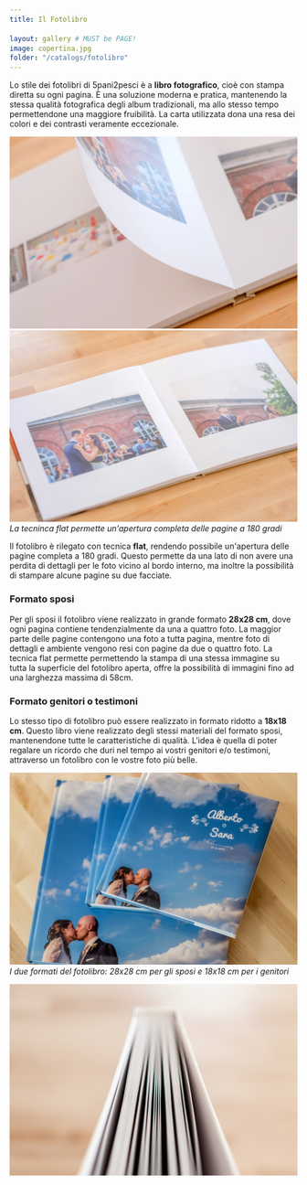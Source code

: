 ```yaml
---
title: Il Fotolibro

layout: gallery # MUST be PAGE!
image: copertina.jpg
folder: "/catalogs/fotolibro"
---
```


Lo stile dei fotolibri di 5pani2pesci è a **libro fotografico**, cioè con stampa diretta su ogni pagina. È una soluzione moderna e pratica, mantenendo la stessa qualità fotografica degli album tradizionali, ma allo stesso tempo permettendone una maggiore fruibilità. La carta utilizzata dona una resa dei colori e dei contrasti veramente eccezionale.

![](/catalogs/fotolibro/rigido-aperto.jpg)
![](/catalogs/fotolibro/rigido.jpg)
*La tecninca flat permette un'apertura completa delle pagine a 180 gradi*

Il fotolibro è rilegato con tecnica **flat**, rendendo possibile un'apertura delle pagine completa a 180 gradi. Questo permette da una lato di non avere una perdita di dettagli per le foto vicino al bordo interno, ma inoltre la possibilità di stampare alcune pagine su due facciate. 

### Formato sposi

Per gli sposi il fotolibro viene realizzato in grande formato **28x28 cm**, dove ogni pagina contiene tendenzialmente da una a quattro foto. La maggior parte delle pagine contengono una foto a tutta pagina, mentre foto di dettagli e ambiente vengono resi con pagine da due o quattro foto. La tecnica flat permette permettendo la stampa di una stessa immagine su tutta la superficie del fotolibro aperta, offre la possibilità di immagini fino ad una larghezza massima di 58cm.

### Formato genitori o testimoni

Lo stesso tipo di fotolibro può essere realizzato in formato ridotto a **18x18 cm**. Questo libro viene realizzato degli stessi materiali del formato sposi, mantenendone tutte le caratteristiche di qualità. L'idea è quella di poter regalare un ricordo che duri nel tempo ai vostri genitori e/o testimoni, attraverso un fotolibro con le vostre foto più belle.


![](/catalogs/fotolibro/fotolibro-piccolo.jpg)
*I due formati del fotolibro: 28x28 cm per gli sposi e 18x18 cm per i genitori*


![](/catalogs/fotolibro/bordo.jpg)

